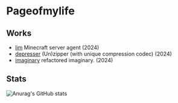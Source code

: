 # Pageofmylife
## Works
- [lim](https://github.com/pageofmylife/lim) Minecraft server agent (2024)
- [depresser](https://github.com/pageofmylife/depresser) (Un)zipper (with unique compression codec) (2024)
- [imaginary](https://github.com/pageofmylife/imaginary) refactored imaginary. (2024)

## Stats
![Anurag's GitHub stats](https://github-readme-stats.vercel.app/api?username=pageofmylife)
